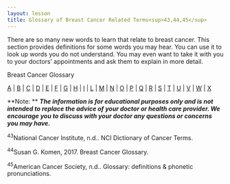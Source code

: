 ```yaml
---
layout: lesson
title: Glossary of Breast Cancer Related Terms<sup>43,44,45</sup>
---
```


There are so many new words to learn that relate to breast cancer. This section provides definitions for some words you may hear. You can use it to look up words you do not understand. You may even want to take it with you to your doctors’ appointments and ask them to explain in more detail.

Breast Cancer Glossary

[A](/{{page.root}}/myhthelperEduContent/A/index.html) | [B](/{{page.root}}/myhthelperEduContent/B/index.html) | [C](/{page.root}}/C/index.html) | [D](/{{page.root}}C/index.html) | [E](/{{page.root}}/myhthelperEduContent/E/index.html) | [F](/{{page.root}}/myhthelperEduContent/F/index.html) | [G](/{{page.root}}/myhthelperEduContent/G/index.html) | [H](/{{page.root}}/myhthelperEduContent/H/index.html) | [I](/{{page.root}}/myhthelperEduContent/I/index.html) | [L](/{{page.root}}/myhthelperEduContent/L/index.html) | [M](/{{page.root}}/myhthelperEduContent/M/index.html) | [N](/{{page.root}}/myhthelperEduContent/N/index.html) | [O](/{{page.root}}/myhthelperEduContent/O/index.html) | [P](/{{page.root}}/myhthelperEduContent/P/index.html) | [Q](/{{page.root}}/myhthelperEduContent/Q/index.html) | [R](/{{page.root}}/myhthelperEduContent/R/index.html) | [S](/{{page.root}}/myhthelperEduContent/S/index.html) | [T](/{{page.root}}/myhthelperEduContent/T/index.html) | [U](/{{page.root}}/myhthelperEduContent/U/index.html) | [V](/{{page.root}}/myhthelperEduContent/V/index.html) | [W](/{{page.root}}/myhthelperEduContent/W/index.html) | [X](/{{page.root}}/myhthelperEduContent/X/index.html) 

**Note: ** ***The information is for educational purposes only and is not intended to replace the advice of your doctor or health care provider. We encourage you to discuss with your doctor any questions or concerns you may have.***

<sup>43</sup>National Cancer Institute, n.d.. NCI Dictionary of Cancer Terms. 

<sup>44</sup>Susan G. Komen, 2017. Breast Cancer Glossary. 

<sup>45</sup>American Cancer Society, n.d.. Glossary: definitions & phonetic pronunciations. 